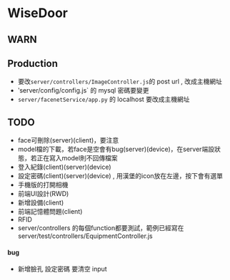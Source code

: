 # WiseDoor

## WARN

## Production
- 要改`server/controllers/ImageController.js`的 post url , 改成主機網址
- ‵server/config/config.js` 的 mysql 密碼要變更
- `server/facenetService/app.py` 的 localhost 要改成主機網址

## TODO
- face可刪除(server)(client)，要注意
- model檔的下載，若face是空會有bug(server)(device)，在server端設狀態，若正在寫入model則不回傳檔案
- 登入紀錄(client)(server)(device)
- 設定密碼(client)(server)(device) , 用漢堡的icon放在左邊，按下會有選單
- 手機版的打開相機
- 前端UI設計(RWD)
- 新增設備(client)
- 前端記憶體問題(client)
- RFID
- server/controllers 的每個function都要測試，範例已經寫在server/test/controllers/EquipmentController.js

#### bug
- 新增臉孔 設定密碼 要清空 input